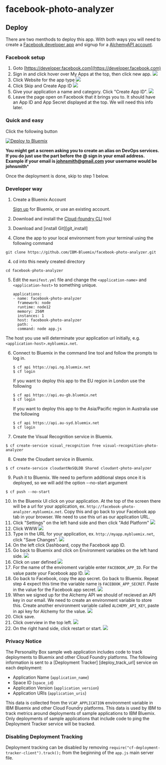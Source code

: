 # facebook-photo-analyzer

## Deploy

There are two menthods to deploy this app.  With both ways you will need to create a [Facebook developer app](https://developer.facebook.com) and signup for a [AlchemyAPI account](http://www.alchemyapi.com/api/register.html).

### Facebook setup

1. Goto [https://developer.facebook.com](https://developer.facebook.com)
2. Sign in and click hover over My Apps at the top, then click new app.
![][newAppImage]
3. Click Website for the app type
![][websiteImage]
4. Click Skip and Create App ID
![][skipImage]
5. Give your application a name and category.  Click "Create App ID".
![][appNameImage]
6. Leave the page open on Facebook that it brings you to.  It should have an App ID and App Secret displayed at the top.  We will need this info later.


### Quick and easy

Click the following button

[![Deploy to Bluemix](https://bluemix.net/deploy/button.png)](https://bluemix.net/deploy)

**You might get a screen asking you to create an alias on DevOps services.  If you do just use the part before the @ sign in your email address.  Example if your email is johnsmith@gmail.com your username would be johnsmith***

Once the deployment is done, skip to step 1 below.

### Developer way
1. Create a Bluemix Account

    [Sign up][bluemix_signup_url] for Bluemix, or use an existing account.

2. Download and install the [Cloud-foundry CLI][cloud_foundry_url] tool

3. Download and [install Git][git_install]

3. Clone the app to your local environment from your terminal using the following command

  ```
  git clone https://github.com/IBM-Bluemix/facebook-photo-analyzer.git
  ```
4. cd into this newly created directory

  ```
  cd facebook-photo-analyzer
  ```

5. Edit the `manifest.yml` file and change the `<application-name>` and `<application-host>` to something unique.

    ```
    applications:
    - name: facebook-photo-analyzer
      framework: node
      runtime: node12
      memory: 256M
      instances: 1
      host: facebook-photo-analyzer
      path: .
      command: node app.js
    ```

  The host you use will determinate your application url initially, e.g. `<application-host>.mybluemix.net`.

6. Connect to Bluemix in the command line tool and follow the prompts to log in.

    ```
    $ cf api https://api.ng.bluemix.net
    $ cf login
    ```

    If you want to deploy this app to the EU region in London use the following
    ```
    $ cf api https://api.eu-gb.bluemix.net
    $ cf login
    ```

    If you want to deploy this app to the Asia/Pacific region in Australia use the following
    ```
    $ cf api https://api.au-syd.bluemix.net
    $ cf login
    ```
7. Create the Visual Recognition service in Bluemix.

  ```
  $ cf create-service visual_recognition free visual-recognition-photo-analyzer
  ```

8. Create the Cloudant service in Bluemix.

  ```
  $ cf create-service cloudantNoSQLDB Shared cloudant-photo-analyzer
  ```

9. Push it to Bluemix. We need to perform additional steps once it is deployed, so we will add the option --no-start argument

  ```
  $ cf push --no-start
  ```

10.  In the Bluemix UI click on your application.  At the top of the screen there will be a url for your application, ex. `http://facebook-photo-analyzer.mybluemix.net`.  Copy this and go back to your Facebook app tab in your browser.  We need to use this url as our application URL.
11. Click "Settings" on the left hand side and then click "Add Platform"
![][settingsImage]
12. Click WWW
![][websitePlatformImage]
13. Type in the URL for your application, ex. `http://myapp.mybluemix.net`, click "Save Changes".
![][siteUrlImage]
14. On the left click Dashboard, copy the Facebook app ID.
15. Go back to Bluemix and click on Environment variables on the left hand side.
![][envarsImage]
16. Click on user defined
![][userDefinedImage]
17. For the name of the enviroment variable enter `FACEBOOK_APP_ID`.  For the value paste your Facebook app ID.
![][appIDImage]
18.  Go back to Facebook, copy the app secret.  Go back to Bluemix.  Repeat step 4 expect this time the variable name is `FACEBOOK_APP_SECRET`.  Paste in the value for the Facebook app secret.
![][appSecretImage]
19.  When we signed up for the Alchemy API we should of recieved an API key in our email.  We need to create an environment variable to store this.  Create another environment variable called `ALCHEMY_API_KEY`, paste in api key for Alchemy for the value.
![][alchemyImage]
20. Click save.
21. Click overview in the top left.
![][overviewImage]
22. On the right hand side, click restart or start.
![][restartImage]

### Privacy Notice

The Personality Box sample web application includes code to track deployments to Bluemix and other Cloud Foundry platforms. The following information is sent to a [Deployment Tracker] [deploy_track_url] service on each deployment:

* Application Name (`application_name`)
* Space ID (`space_id`)
* Application Version (`application_version`)
* Application URIs (`application_uris`)

This data is collected from the `VCAP_APPLICATION` environment variable in IBM Bluemix and other Cloud Foundry platforms. This data is used by IBM to track metrics around deployments of sample applications to IBM Bluemix. Only deployments of sample applications that include code to ping the Deployment Tracker service will be tracked.

### Disabling Deployment Tracking

Deployment tracking can be disabled by removing `require("cf-deployment-tracker-client").track();` from the beginning of the `app.js` main server file.


[newAppImage]: githubContent/addNewApp.png?raw=true
[websiteImage]: githubContent/website.png?raw=true
[skipImage]: githubContent/skip.png?raw=true
[appNameImage]: githubContent/appName.png?raw=true
[settingsImage]: githubContent/settings.png?raw=true
[websitePlatformImage]: githubContent/websitePlatform.png?raw=true
[siteUrlImage]: githubContent/siteUrl.png?raw=true
[envarsImage]: githubContent/envars.png?raw=true
[userDefinedImage]: githubContent/userDefined.png?raw=true
[appIDImage]: githubContent/appID.png?raw=true
[appSecretImage]: githubContent/appSecret.png?raw=true
[alchemyImage]: githubContent/alchemy.png?raw=true
[overviewImage]: githubContent/overview.png?raw=true
[restartImage]: githubContent/restart.png?raw=true
[bluemix_signup_url]: https://console.ng.bluemix.net/?cm_mmc=GitHubReadMe-_-BluemixSampleApp-_-Node-_-Watson
[cloud_foundry_url]: https://github.com/cloudfoundry/cli
